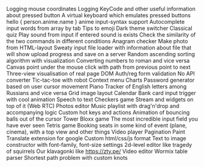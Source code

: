 Logging mouse coordinates
Logging KeyCode and other useful information about pressed button
A virtual keyboard which emulates pressed buttons
hello { person.anime.name } anime input-syntax support
Autocomplete input words from array by tab
Tips to emoji
Dark theme switcher
Classical quiz
Play sound from input if entered sound is exists
Check the similarity of the two commands in different conditions
Anagram checker
Make photo from HTML-layout
Sweaty input file loader with information about file that will show upload progress and save on a server
Random ascending sorting algorithm with visualization
Converting numbers to roman and vice versa
Canvas point under the mouse click with path from previous point to next
Three-view visualisation of real page DOM
Auth/reg form validation
No API converter
Tic-tac-toe with robot
Context menu
Charts
Password generator based on user cursor movement
Piano
Tracker of English letters among Russians and vice versa
Grid image layout
Calendar
Bank card input trigger with cool animation
Speech to text
Checkers game
Stream and widgets on top of it (Web RTC)
Photos editor
Music playlist with drag'n'drop and accompanying logic
Custom hot keys and actions
Animation of bouncing balls out of the cursor
Tower Bloxx game
The most incredible input field you have ever seen
Tetris game
Booking seats in some kind of event (plane, cinema), with a top view and other things
Video player
Pagination
Paint
Translate extension for google
Custom html/css/js format
Text to image constructor with font-family, font-size settings
2d-level editor like tragedy of squirrels
Our klavagonki like https://zty.pe/
Video editor
Wormix table parser
Shortest path problem with custom knots